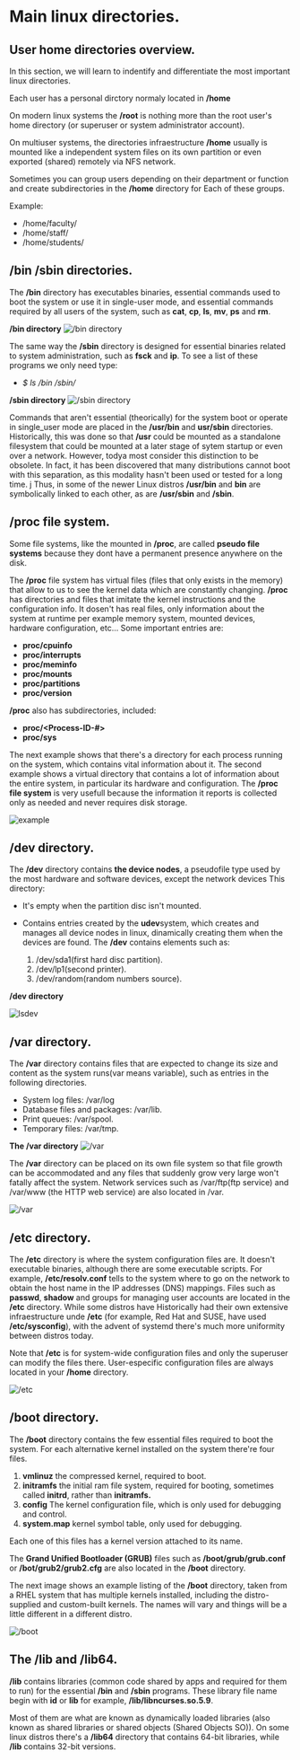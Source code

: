 # Main linux directories.

## User home directories overview.

In this section, we will learn to indentify and differentiate the most important linux directories.

Each user has a personal dirctory normaly located in **/home**

On modern linux systems the **/root** is nothing more than the root user's home directory (or superuser or system administrator account).

On multiuser systems, the directories infraestructure **/home** usually is mounted like a independent system files on its own partition
or even exported (shared) remotely via NFS network.

Sometimes you can group users depending on their department or function and create subdirectories in the **/home** directory for Each
of these groups.

Example:

- /home/faculty/
- /home/staff/
- /home/students/


## /bin /sbin directories.

The **/bin** directory has executables binaries, essential commands used to boot the system or use it in single-user mode,
and essential commands required by all users of the system, such as **cat**, **cp**, **ls**, **mv**, **ps** and **rm**.

**/bin directory**
![/bin directory](/home/josemacevo/Documents/Development/linux_course/course_images/lsbin.png)

The same way the **/sbin** directory is designed for essential binaries related to system administration, such as 
**fsck** and **ip**. To see a list of these programs we only need type:


- *$ ls /bin /sbin/*


**/sbin directory**
![/sbin directory](/home/josemacevo/Documents/Development/linux_course/course_images/lssbin.png)



Commands that aren't essential (theorically) for the system boot or operate in single_user mode are placed in the
**/usr/bin** and **usr/sbin** directories. Historically, this was done so that **/usr** could be mounted as a standalone filesystem
that could be mounted at a later stage of sytem startup or even over a network. However, todya most consider this distinction to be
obsolete. In fact, it has been discovered that many distributions cannot boot with this separation, as this modality hasn't been used
or tested for a long time.
j
Thus, in some of the newer Linux distros **/usr/bin** and **bin** are symbolically linked to each other, as are **/usr/sbin** and **/sbin**.

## /proc file system.

  Some file systems, like the mounted in **/proc**, are called **pseudo file systems** because they dont have a permanent presence anywhere
on the disk.

The **/proc** file system has virtual files (files that only exists in the memory) that allow to us to see the kernel data which are 
constantly changing. **/proc** has directories and files that imitate the kernel instructions and the configuration info. It dosen't has
real files, only information about the system at runtime per example memory system, mounted devices, hardware configuration, etc... Some 
important entries are:

- **proc/cpuinfo**
- **proc/interrupts**
- **proc/meminfo**
- **proc/mounts**
- **proc/partitions**
- **proc/version**

**/proc** also has subdirectories, included:

- **proc/<Process-ID-#>**
- **proc/sys**


The next example shows that there's a directory for each process running on the system, which contains vital information about it.
The second example shows a virtual directory that contains a lot of information about the entire system, in particular its hardware and
configuration. The **/proc file system** is very usefull because the information it reports is collected only as needed and never
requires disk storage.

![example](/home/josemacevo/Documents/Development/linux_course/course_images/1.png)


## /dev directory.

The **/dev** directory contains **the device nodes**, a pseudofile type used by the most hardware and software devices, except the network devices
This directory:
- It's empty when the partition disc isn't mounted.

- Contains entries created by the **udev**system, which creates and manages all device nodes in linux, dinamically creating them when the devices
are found. The **/dev** contains elements such as:

    1. /dev/sda1(first hard disc partition).
    2. /dev/lp1(second printer).
    3. /dev/random(random numbers source).

**/dev directory**

![lsdev](/home/josemacevo/Documents/Development/linux_course/course_images/lsdev.png)


## /var directory.

The **/var** directory contains files that are expected to change its size and content as the system runs(var means variable), such as entries in
the following directories.

- System log files: /var/log
- Database files and packages: /var/lib.
- Print queues: /var/spool.
- Temporary files: /var/tmp.

**The /var directory**
![/var](/home/josemacevo/Documents/Development/linux_course/course_images/lsvar.png)

The **/var** directory can be placed on its own file system so that file growth can be accommodated and any files that suddenly grow very large
won't fatally affect the system. Network services such as /var/ftp(ftp service) and /var/www (the HTTP web service) are also located in /var.

![/var](/home/josemacevo/Documents/Development/linux_course/course_images/vardir.es.png)


## /etc directory.

The **/etc** directory is where the system configuration files are. It doesn't executable binaries, although there are some executable scripts.
For example, **/etc/resolv.conf** tells to the system where to go on the network to obtain the host name in the IP addresses (DNS) mappings.
Files such as **passwd**, **shadow** and groups for managing user accounts are located in the **/etc** directory. While some distros have Historically
had their own extensive infraestructure unde **/etc** (for example, Red Hat and SUSE, have used **/etc/sysconfig**), with the advent of systemd there's
much more uniformity between distros today.

Note that **/etc** is for system-wide configuration files and only the superuser can modify the files there. User-especific configuration files are
always located in your **/home** directory.

![/etc](/home/josemacevo/Documents/Development/linux_course/course_images/debianetc.png)


## /boot directory.

The **/boot** directory contains the few essential files required to boot the system. For each alternative kernel installed on the system there're four files.

1. **vmlinuz** the compressed kernel, required to boot.
2. **initramfs** the initial ram file system, required for booting, sometimes called **initrd**, rather than **initramfs.**
3. **config** The kernel configuration file, which is only used for debugging and control.
4. **system.map** kernel symbol table, only used for debugging.

Each one of this files has a kernel version attached to its name.

The **Grand Unified Bootloader (GRUB)** files such as **/boot/grub/grub.conf** or **/bot/grub2/grub2.cfg** are also located in the **/boot** directory.

The next image shows an example listing of the **/boot** directory, taken from a RHEL system that has multiple kernels installed, including
the distro-supplied and custom-built kernels. The names will vary and things will be a little different in a different distro.

![/boot](/home/josemacevo/Documents/Development/linux_course/course_images/boot.png)


## The /lib and /lib64.

**/lib** contains libraries (common code shared by apps and required for them to run) for the essential **/bin** and **/sbin** programs. These library
file name begin with **id** or **lib** for example, **/lib/libncurses.so.5.9**.

Most of them are what are known as dynamically loaded libraries (also known as shared libraries or shared objects (Shared Objects SO)). On some linux 
distros there's a **/lib64** directory that contains 64-bit libraries, while **/lib** contains 32-bit versions.

